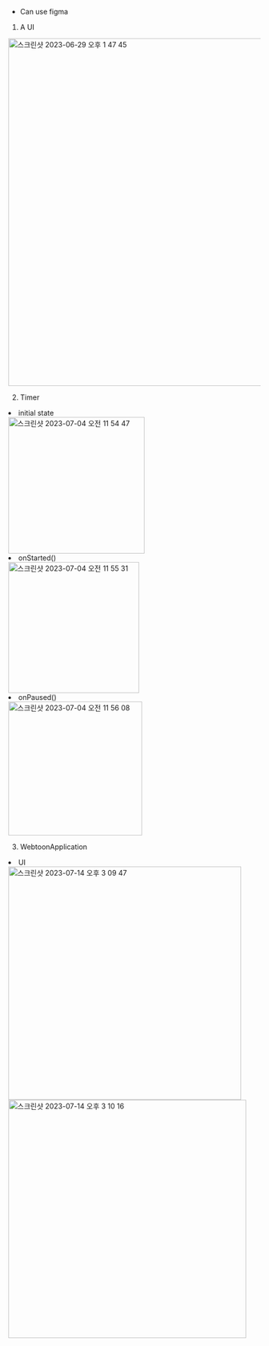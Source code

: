 - Can use figma

1. A UI

<img width="693" alt="스크린샷 2023-06-29 오후 1 47 45" src="https://github.com/notenoughnowjy/Flutter-Dart/assets/96164365/e43c7c91-50e1-444d-82d8-9f67540a6c46">

2. Timer

<li>initial state</li>
<img width="272" alt="스크린샷 2023-07-04 오전 11 54 47" src="https://github.com/notenoughnowjy/Flutter-Dart/assets/96164365/9489e77d-74d0-4a32-bfbf-61b8475f9c43">

<li>onStarted()</li>
<img width="261" alt="스크린샷 2023-07-04 오전 11 55 31" src="https://github.com/notenoughnowjy/Flutter-Dart/assets/96164365/69cc5cd1-ef7a-49a0-a06e-7efba6894b2d">

<li>onPaused()</li>
<img width="267" alt="스크린샷 2023-07-04 오전 11 56 08" src="https://github.com/notenoughnowjy/Flutter-Dart/assets/96164365/687a61cb-ceb2-491a-affe-c654843a73a8">

3. WebtoonApplication
<li>UI</li>
<img width="465" alt="스크린샷 2023-07-14 오후 3 09 47" src="https://github.com/notenoughnowjy/Flutter-Dart/assets/96164365/cc55d1c7-cfc1-46ca-8749-c04edfa78a25">
<img width="475" alt="스크린샷 2023-07-14 오후 3 10 16" src="https://github.com/notenoughnowjy/Flutter-Dart/assets/96164365/d6033b6f-cee9-4d56-9ac9-ad6db8ef568c">



